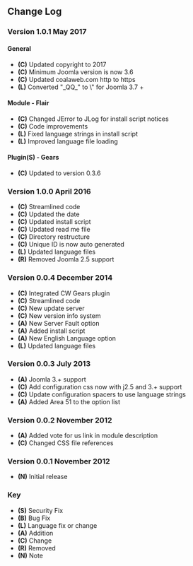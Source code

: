 ## Change Log

### Version 1.0.1 May 2017

#### General
- **(C)** Updated copyright to 2017
- **(C)** Minimum Joomla version is now 3.6
- **(C)** Updated coalaweb.com http to https
- **(L)** Converted "\_QQ_" to \\" for Joomla 3.7 +

#### Module - Flair
- **(C)** Changed JError to JLog for install script notices
- **(C)** Code improvements
- **(L)** Fixed language strings in install script
- **(L)** Improved language file loading

#### Plugin(S) - Gears
- **(C)** Updated to version 0.3.6

### Version 1.0.0 April 2016
- **(C)** Streamlined code
- **(C)** Updated the date
- **(C)** Updated install script
- **(C)** Updated read me file
- **(C)** Directory restructure
- **(C)** Unique ID is now auto generated
- **(L)** Updated language files
- **(R)** Removed Joomla 2.5 support

### Version 0.0.4 December 2014
- **(C)** Integrated CW Gears plugin
- **(C)** Streamlined code
- **(C)** New update server
- **(C)** New version info system
- **(A)** New Server Fault option
- **(A)** Added install script
- **(A)** New English Language option
- **(L)** Updated language files

### Version 0.0.3 July 2013
- **(A)** Joomla 3.+ support
- **(C)** Add configuration css now with j2.5 and 3.+ support
- **(C)** Update configuration spacers to use language strings
- **(A)** Added Area 51 to the option list

### Version 0.0.2 November 2012
- **(A)** Added vote for us link in module description
- **(C)** Changed CSS file references

### Version 0.0.1 November 2012
- **(N)** Initial release

### Key
- **(S)** Security Fix
- **(B)** Bug Fix
- **(L)** Language fix or change
- **(A)** Addition
- **(C)** Change
- **(R)** Removed
- **(N)** Note